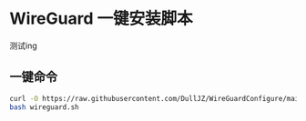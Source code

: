 # WireGuard 一键安装脚本
测试ing

## 一键命令
```bash
curl -O https://raw.githubusercontent.com/DullJZ/WireGuardConfigure/main/wireguard.sh
bash wireguard.sh
```